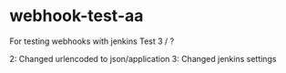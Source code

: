 # webhook-test-aa
For testing webhooks with jenkins
Test 3 / ?

2: Changed urlencoded to json/application
3: Changed jenkins settings
